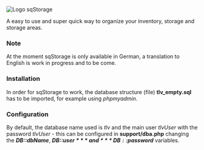 ![Logo sqStorage](https://www.picflash.org/img/2018/12/31/hwxkb96wq17sfvu.png "Logo sqStorage")

A easy to use and super quick way to organize your inventory, storage and storage areas.

### Note
At the moment sqStorage is only available in German, a translation to English is work in progress and to be come.

### Installation
In order for sqStorage to work, the database structure (file) **tlv_empty.sql** has to be imported, for example using *phpmyadmin*.

### Configuration
By default, the database name used is *tlv* and the main user *tlvUser* with the password *tlvUser* - this can be configured in **support/dba.php** changing the ***DB::dbName***,  ***DB::$user*** and ***DB::$password*** variables.

